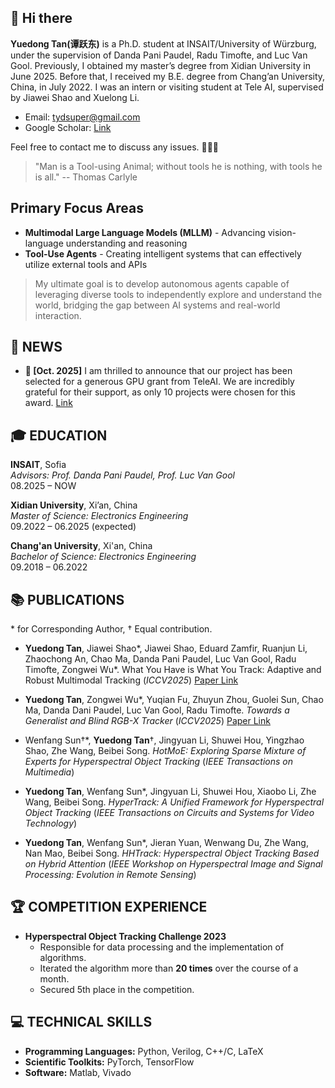 ## 👋 Hi there

**Yuedong Tan(谭跃东)** is a Ph.D. student at INSAIT/University of Würzburg, under the supervision of Danda Pani Paudel, Radu Timofte, and Luc Van Gool. Previously, I obtained my master’s degree from Xidian University in June 2025. Before that, I received my B.E. degree from Chang’an University, China, in July 2022. I was an intern or visiting student at Tele AI, supervised by Jiawei Shao and Xuelong Li.  
- Email: tydsuper@gmail.com  
- Google Scholar: [Link](https://scholar.google.com/citations?user=p7fOQkUAAAAJ&hl=en)

Feel free to contact me to discuss any issues. 💬💬💬
> "Man is a Tool-using Animal; without tools he is nothing, with tools he is all." 
> -- Thomas Carlyle

## Primary Focus Areas
- **Multimodal Large Language Models (MLLM)** - Advancing vision-language understanding and reasoning
- **Tool-Use Agents** - Creating intelligent systems that can effectively utilize external tools and APIs


> My ultimate goal is to develop autonomous agents capable of leveraging diverse tools to independently explore and understand the world, bridging the gap between AI systems and real-world interaction.


## 📣 NEWS
- **🔴 [Oct. 2025]** I am thrilled to announce that our project has been selected for a generous GPU grant from TeleAI. We are incredibly grateful for their support, as only 10 projects were chosen for this award. [Link](https://mp.weixin.qq.com/s/u3X_NV_791bwo42VaFkWgw?scene=1&click_id=4)

## 🎓 EDUCATION

**INSAIT**, Sofia  
*Advisors: Prof. Danda Pani Paudel, Prof. Luc Van Gool*  
08.2025 – NOW

**Xidian University**, Xi’an, China  
*Master of Science: Electronics Engineering*  
09.2022 – 06.2025 (expected)

**Chang'an University**, Xi'an, China  
*Bachelor of Science: Electronics Engineering*  
09.2018 – 06.2022

## 📚 PUBLICATIONS  
\* for Corresponding Author,  † Equal contribution.

- **Yuedong Tan**, Jiawei Shao\*, Jiawei Shao, Eduard Zamfir, Ruanjun Li, Zhaochong An, Chao Ma, Danda Pani Paudel, Luc Van Gool, Radu Timofte, Zongwei Wu\*. What You Have is What You Track: Adaptive and Robust Multimodal Tracking (*ICCV2025*) [Paper Link](https://arxiv.org/pdf/2507.05899v1)

- **Yuedong Tan**, Zongwei Wu\*, Yuqian Fu, Zhuyun Zhou, Guolei Sun, Chao Ma, Danda Dani Paudel, Luc Van Gool, Radu Timofte. *Towards a Generalist and Blind RGB-X Tracker* (*ICCV2025*) [Paper Link](https://arxiv.org/html/2405.17773v1)

- Wenfang Sun†\*, **Yuedong Tan**†, Jingyuan Li, Shuwei Hou, Yingzhao Shao, Zhe Wang, Beibei Song. *HotMoE: Exploring Sparse Mixture of Experts for Hyperspectral Object Tracking* (*IEEE Transactions on Multimedia*)  

- **Yuedong Tan**, Wenfang Sun\*, Jingyuan Li, Shuwei Hou, Xiaobo Li, Zhe Wang, Beibei Song. *HyperTrack: A Unified Framework for Hyperspectral Object Tracking* (*IEEE Transactions on Circuits and Systems for Video Technology*)

- **Yuedong Tan**, Wenfang Sun\*, Jieran Yuan, Wenwang Du, Zhe Wang, Nan Mao, Beibei Song. *HHTrack: Hyperspectral Object Tracking Based on Hybrid Attention* (*IEEE Workshop on Hyperspectral Image and Signal Processing: Evolution in Remote Sensing*)

## 🏆 COMPETITION EXPERIENCE

- **Hyperspectral Object Tracking Challenge 2023**  
  - Responsible for data processing and the implementation of algorithms.  
  - Iterated the algorithm more than **20 times** over the course of a month.  
  - Secured 5th place in the competition.

## 💻 TECHNICAL SKILLS

- **Programming Languages:** Python, Verilog, C++/C, LaTeX  
- **Scientific Toolkits:** PyTorch, TensorFlow  
- **Software:** Matlab, Vivado
